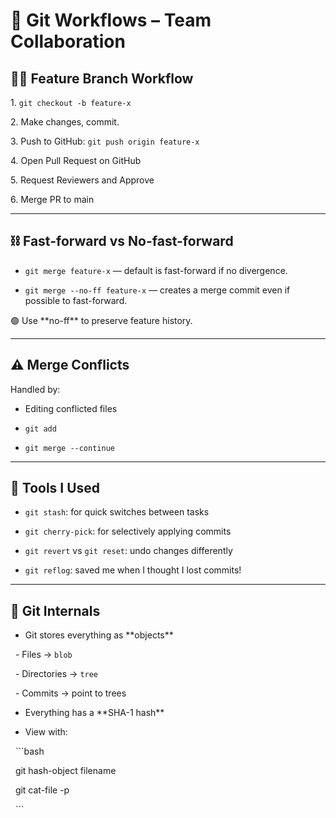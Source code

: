 # 🔄 Git Workflows – Team Collaboration



## 👨‍💻 Feature Branch Workflow

1\. `git checkout -b feature-x`

2\. Make changes, commit.

3\. Push to GitHub: `git push origin feature-x`

4\. Open Pull Request on GitHub

5\. Request Reviewers and Approve

6\. Merge PR to main



---



## ⛓️ Fast-forward vs No-fast-forward



- `git merge feature-x` — default is fast-forward if no divergence.

- `git merge --no-ff feature-x` — creates a merge commit even if possible to fast-forward.



🟢 Use \*\*no-ff\*\* to preserve feature history.



---



## ⚠️ Merge Conflicts

Handled by:

- Editing conflicted files

- `git add`

- `git merge --continue`



---



## 🧰 Tools I Used

- `git stash`: for quick switches between tasks

- `git cherry-pick`: for selectively applying commits

- `git revert` vs `git reset`: undo changes differently

- `git reflog`: saved me when I thought I lost commits!



---



## 🧠 Git Internals

- Git stores everything as \*\*objects\*\*

&nbsp; - Files → `blob`

&nbsp; - Directories → `tree`

&nbsp; - Commits → point to trees

- Everything has a \*\*SHA-1 hash\*\*

- View with: 

&nbsp; ```bash

&nbsp; git hash-object filename

&nbsp; git cat-file -p <hash>

&nbsp; ```

